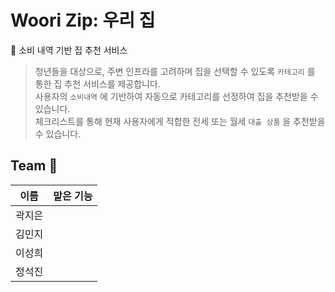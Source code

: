 # Woori Zip: 우리 집
🏡 소비 내역 기반 집 추천 서비스
> 청년들을 대상으로, 주변 인프라를 고려하며 집을 선택할 수 있도록 `카테고리` 를 통한 집 추천 서비스를 제공합니다. </br>
> 사용자의 `소비내역` 에 기반하여 자동으로 카테고리를 선정하여 집을 추천받을 수 있습니다. </br>
> 체크리스트를 통해 현재 사용자에게 적합한 전세 또는 월세 `대출 상품` 을 추천받을 수 있습니다.

## Team 👥
| 이름 | 맡은 기능 |
|----------|----------|
| 곽지은  |  |
| 김민지  |    |
| 이성희  |  |
| 정석진  |  |
